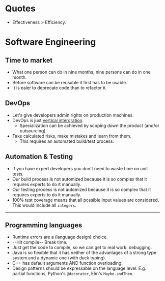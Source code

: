# Quotes

* Effectiveness > Efficiency.

# Software Engineering

## Time to market
- What one person can do in nine months, nine persons can do in one month.
- Before software can be reusable it first has to be usable.
- It is eaier to deprecate code than to refactor it.


## DevOps

* Let's give developers admin rights on production machines.
* DevOps is just [vertical intergration](https://en.wikipedia.org/wiki/Vertical_integration).
  * Specialization can be achieved by scoping down the product (and/or outsourcing).
* Take calculated risks, make mistakes and learn from them.
  * This requires an automated build/test process.


## Automation & Testing

* If you have expert developers you don't need to waste time on unit tests.
* Our build process is not automized because it is so complex that it requires experts to do it manually.
* Our testing process is not automized because it is so complex that it requires experts to do it manually.
* 100% test coverage means that all possible input values are considered. This would include all `integers`.


<hr>

## Programming languages
- Runtime errors are a (language design) choice.
- --Hit compile-- Break time.
- Just get the code to compile, so we can get to real work: debugging.
- Java is so flexible that it has neither of the advantages of a strong type system and a dynamic one (with duck typing).
- C++ has default arguments AND function overloading.
- Design patterns should be expressable on the language level. E.g. partial functions, Python's `@decorator`, Elm's `Maybe.andThen`.
